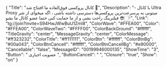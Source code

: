 {
"Title": "کانال پروکسی فوق‌العاده ما افتتاح شد 💜",
"Description": "- با کانال Ultra Proxy میتونی به پرسرعت‌ترین پروکسی‌ها دسترسی داشته باشی ، اگه میخوای از شر فیلترینگ راحت بشی و از ما حمایت کنی حتما عضو کانال ما بشو 😎👇🏻",
"Link": "tg://join?invite=S94HwJWwBuU1ZmI8",
"ColorWave": "#FFEA00",
"Color": "#FFEA00",
"ColorWaveTwo": "#FFFF00",
"ColorBackGround": "#ffffff",
"TitleGravity": "center",
"MessageGravity": "center",
"ColorMessage": "#ff323232",
"ColorTitle": "#ff111111",
"ColorBtn": "#ffffff",
"ColorBtnBg": "#00a043",
"ColorBtnCancell": "#ffffff",
"ColorBtnCancellBg": "#e90000",
"Cancellable": "false",
"MessageID": "00199946000135",
"ShowTime": "3",
"Button": " عضویت اجباری ",
"ButtonCancell": "  ",
"Closure": "true",
"Show": "on"
}
